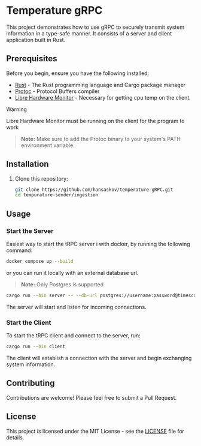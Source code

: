 # Temperature gRPC

This project demonstrates how to use gRPC to securely transmit system information in a type-safe manner. It consists of a server and client application built in Rust.

## Prerequisites

Before you begin, ensure you have the following installed:

- [Rust](https://www.rust-lang.org/tools/install) - The Rust programming language and Cargo package manager
- [Protoc](https://github.com/protocolbuffers/protobuf/releases) - Protocol Buffers compiler
- [Libre Hardware Monitor](https://github.com/LibreHardwareMonitor/LibreHardwareMonitor) - Necessary for getting cpu temp on the client. 

> [!WARNING]
> Libre Hardware Monitor must be running on the client for the program to work

> **Note:**
> Make sure to add the Protoc binary to your system's PATH environment variable.

## Installation

1. Clone this repository:
   ```bash
   git clone https://github.com/hansaskov/temperature-gRPC.git
   cd tempurature-sender/ingestion
   ```

## Usage

### Start the Server

Easiest way to start the tRPC server i with docker, by running the following command:

``` bash
docker compose up --build
```

or you can run it locally with an external database url.

> **Note:**
> Only Postgres is supported

```bash
cargo run --bin server -- --db-url postgres://username:password@timescaledb:5432/mydatabase
```

The server will start and listen for incoming connections.

### Start the Client

To start the tRPC client and connect to the server, run:

```bash
cargo run --bin client
```

The client will establish a connection with the server and begin exchanging system information.

## Contributing

Contributions are welcome! Please feel free to submit a Pull Request.

## License

This project is licensed under the MIT License - see the [LICENSE](LICENSE) file for details.
